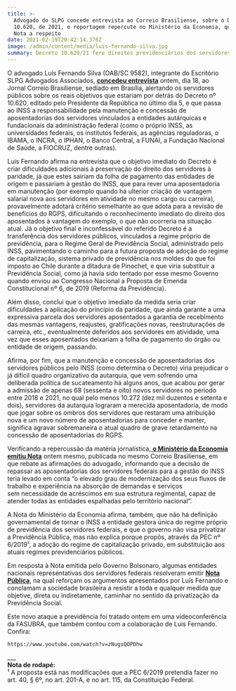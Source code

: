 ```yaml
---
title: >-
  Advogado do SLPG concede entrevista ao Correio Brasiliense, sobre o Decreto nº
  10.620, de 2021, e reportagem repercute no Ministério da Economia, que emite
  Nota a respeito
date: 2021-02-19T20:42:14.376Z
image: /admin/content/media/luis-fernando-silva.jpg
summary: Decreto 10.620/21 fere direitos previdenciários dos servidores públicos
---
```

O advogado Luís Fernando Silva (OAB/SC 9582), integrante do Escritório SLPG Advogados Associados, [**concedeu entrevista**](https://www.correiobraziliense.com.br/economia/2021/02/4907258-decreto-muda-gestao-de-previdencia-do-servidor-publico-confira.html) ontem, dia 18, ao Jornal Correio Brasiliense, sediado em Brasília, alertando os servidores públicos sobre os reais objetivos que estariam por detrás do Decreto nº 10.620, editado pelo Presidente da República no último dia 5, e que passa ao INSS a responsabilidade pela manutenção e concessão de aposentadorias dos servidores vinculados a entidades autárquicas e fundacionais da administração federal (como o próprio INSS, as universidades federais, os institutos federais, as agências reguladoras, o IBAMA, o INCRA, o IPHAN, o Banco Central, a FUNAI, a Fundação Nacional de Saúde, a FIOCRUZ, dentre outras).

Luis Fernando afirma na entrevista que o objetivo imediato do Decreto é criar dificuldades adicionais à preservação do direito dos servidores à paridade, já que estes sairiam da folha de pagamento das entidades de origem e passariam à gestão do INSS, que para rever uma aposentadoria em manutenção (por exemplo quando há ulterior criação de vantagem salarial nova aos servidores em atividade no mesmo cargo ou carreira), provavelmente adotará critério semelhante ao que adota para a revisão de benefícios do RGPS, dificultando o reconhecimento imediato do direito dos aposentados à vantagem do exemplo, o que não ocorreria na situação atual. Já o objetivo final e inconfessável do referido Decreto é a transferência dos servidores públicos, vinculados a regime próprio de previdência, para o Regime Geral de Previdência Social, administrado pelo INSS, pavimentando o caminho para a futura proposta de adoção do regime de capitalização, sistema privado de previdência nos moldes do que foi imposto ao Chile durante a ditadura de Pinochet, e que viria substituir a Previdência Social, como já havia sido tentado por esse mesmo Governo quando enviou ao Congresso Nacional a Proposta de Emenda Constitucional nº 6, de 2019 (Reforma da Previdência).

Além disso, conclui que o objetivo imediato da medida seria criar dificuldades à aplicação do princípio da paridade, que ainda garante a uma expressiva parcela dos servidores aposentados a garantia de recebimento das mesmas vantagens, reajustes, gratificações novas, reestruturações de carreira, etc., eventualmente deferidos aos servidores em atividade, uma vez que esses aposentados deixariam a folha de pagamento do órgão ou entidade de origem, passando.

Afirma, por fim, que a manutenção e concessão de aposentadorias dos servidores públicos pelo INSS (como determina o Decreto) viria prejudicar o já difícil quadro organizativo da autarquia, que vem sofrendo uma deliberada política de sucateamento há alguns anos, que acabou por gerar a admissão de apenas 68 (sessenta e oito) novos servidores no período entre 2018 e 2021, no qual pelo menos 10.272 (dez mil duzentos e setenta e dois), servidores da autarquia lograram a merecida aposentadoria, de modo que jogar sobre os ombros dos servidores que restaram uma atribuição nova e um novo número de aposentadorias para conceder e manter, significa agravar sobremaneira o atual quadro de grave retardamento na concessão de aposentadorias do RGPS.

Verificando a repercussão da matéria jornalística,[ **o Ministério da Economia emitiu Nota**](https://blogs.correiobraziliense.com.br/servidor/nota-de-esclarecimento-do-ministerio-da-economia-sobre-o-decreto-10-620-21-de-gestao-do-rpps/) ontem mesmo, publicada no mesmo Correio Brasiliense, em que rebate as afirmações do advogado, informando que a decisão de repassar as aposentadorias dos servidores federais para a gestão do INSS teria levado em conta “o elevado grau de modernização dos seus fluxos de trabalho e experiência na absorção de demandas e serviços sem necessidade de acréscimos em sua estrutura regimental, capaz de atender todas as entidades espalhadas pelo território nacional”.

A Nota do Ministério da Economia afirma, também, que não há definição governamental de tornar o INSS a entidade gestora única do regime próprio de previdência dos servidores federais, e que o governo não visa privatizar a Previdência Pública, mas não explica porque propôs, através da PEC nº 6/2019¹, a adoção do regime de capitalização privado, em substituição aos atuais regimes previdenciários públicos.

Em resposta à Nota emitida pelo Governo Bolsonaro, algumas entidades nacionais representativas dos servidores federais resolveram emitir [**Nota Pública**](https://www.correiobraziliense.com.br/economia/2021/02/4907258-decreto-muda-gestao-de-previdencia-do-servidor-publico-confira.html), na qual reforçam os argumentos apresentados por Luís Fernando e conclamam a sociedade brasileira a resistir a toda e qualquer medida que objetive, direta ou indiretamente, caminhar no sentido da privatização da Previdência Social.

Este novo ataque a previdência foi tratado ontem em uma videoconferência da FASUBRA, que também contou com a colaboração de Luis Fernando. Confira:

```youtube
https://www.youtube.com/watch?v=zNugsQOPDhw
```

___\
**Nota de rodapé:**\
¹ A proposta está nas modificações que a PEC 6/2019 pretendia fazer no art. 40, § 6º, no art. 201-A, e no art. 115, da Constituição Federal.
